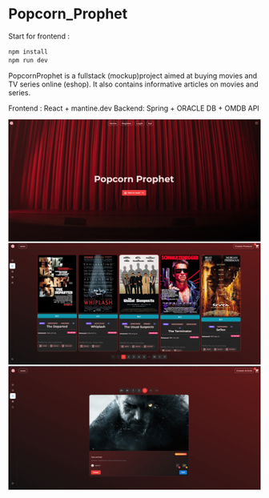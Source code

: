 # Popcorn_Prophet

Start for frontend :

```js
npm install
npm run dev
```

PopcornProphet is a fullstack (mockup)project aimed at buying movies and TV series online (eshop). It also contains informative articles on movies and series.

Frontend : React + mantine.dev
Backend: Spring + ORACLE DB + OMDB API

![Alt text](image.png)
![Alt text](image-1.png)
![Alt text](image-2.png)

